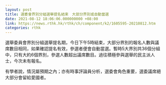 ```yaml
---
layout: post
title: 選委會界別分組選舉提名結束　大部分界別或自動當選
date: 2021-08-12 18:06:06.000000000 +08:00
link: https://news.rthk.hk/rthk/ch/component/k2/1605595-20210812.htm
categories: rthk
---
```


選舉委員會界別分組選舉提名期，今日下午5時結束，大部分界別的報名人數與議席數目相同，如果確認提名有效，參選者便會自動當選。暫時5大界別共36個分組中，只有大約6個界別，參選人數超出議席數目。過往積極參與選舉的民主派人士，今次未有報名。

有學者說，情況屬預期之內；亦有時事評論員分析，選委會角色重要，選委議席絕大部分會留給愛國者。
